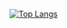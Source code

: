 [![Top Langs](https://github-readme-stats.vercel.app/api/top-langs/?username=MarcosTeles&theme=radical&layout=compact&langs_count=3)](https://github.com/anuraghazra/github-readme-stats)
